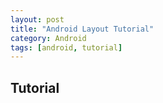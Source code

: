 ```yaml
---
layout: post
title: "Android Layout Tutorial"
category: Android
tags: [android, tutorial]
--- 
```


## Tutorial

